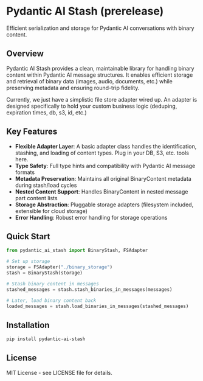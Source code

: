 # Pydantic AI Stash (prerelease)

Efficient serialization and storage for Pydantic AI conversations with binary content.

## Overview

Pydantic AI Stash provides a clean, maintainable library for handling binary content within Pydantic AI message structures. It enables efficient storage and retrieval of binary data (images, audio, documents, etc.) while preserving metadata and ensuring round-trip fidelity.

Currently, we just have a simplistic file store adapter wired up. An adapter is designed specifically to hold your custom business logic (deduping, expiration times, db, s3, id, etc.)

## Key Features

- **Flexible Adapter Layer**: A basic adapter class handles the identification, stashing, and loading of content types. Plug in your DB, S3, etc. tools here. 
- **Type Safety**: Full type hints and compatibility with Pydantic AI message formats
- **Metadata Preservation**: Maintains all original BinaryContent metadata during stash/load cycles
- **Nested Content Support**: Handles BinaryContent in nested message part content lists
- **Storage Abstraction**: Pluggable storage adapters (filesystem included, extensible for cloud storage)
- **Error Handling**: Robust error handling for storage operations

## Quick Start

```python
from pydantic_ai_stash import BinaryStash, FSAdapter

# Set up storage
storage = FSAdapter("./binary_storage")
stash = BinaryStash(storage)

# Stash binary content in messages
stashed_messages = stash.stash_binaries_in_messages(messages)

# Later, load binary content back
loaded_messages = stash.load_binaries_in_messages(stashed_messages)
```

## Installation

```bash
pip install pydantic-ai-stash
```

## License

MIT License - see LICENSE file for details.
